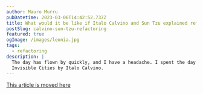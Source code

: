 ```yaml
---
author: Mauro Murru
pubDatetime: 2023-03-06T14:42:52.737Z
title: What would it be like if Italo Calvino and Sun Tzu explained refactoring?
postSlug: calvino-sun-tzu-refactoring
featured: true
ogImage: /images/leonia.jpg
tags:
  - refactoring
description: |
  The day has flown by quickly, and I have a headache. I spent the day refactoring the code. Refactoring is not a simple task - there are many things to keep in mind and many things to discover along the way. Now is the time to relax and reread a beautiful book I read many years ago.
  Invisible Cities by Italo Calvino.
---
```


[This article is moved here](https://dev.to/brainrepo/what-would-it-be-like-if-italo-calvino-and-sun-tzu-explained-refactoring-32kl)
